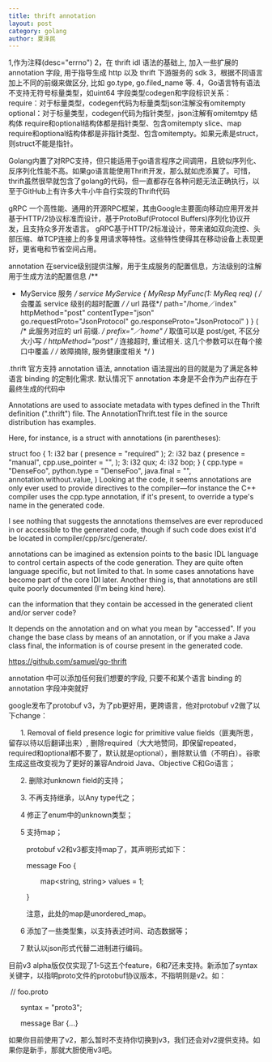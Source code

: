 ```yaml
---
title: thrift annotation
layout: post
category: golang
author: 夏泽民
---
```

1,作为注释(desc="errno")
2，在 thrift idl 语法的基础上, 加入一些扩展的 annotation 字段, 用于指导生成 http 以及 thrift 下游服务的 sdk
3，根据不同语言加上不同的前缀来做区分, 比如 go.type, go.filed_name 等.
4，Go语言特有语法
不支持无符号标量类型，如uint64
字段类型codegen和字段标识关系：
require：对于标量类型，codegen代码为标量类型json注解没有omitempty
optional：对于标量类型，codegen代码为指针类型，json注解有omitemtpy
结构体
require和optional结构体都是指针类型、包含omitempty
slice、map
require和optional结构体都是非指针类型、包含omitempty。如果元素是struct，则struct不能是指针。
<!-- more -->
Golang内置了对RPC支持，但只能适用于go语言程序之间调用，且貌似序列化、反序列化性能不高。如果go语言能使用Thrift开发，那么就如虎添翼了。可惜，thrift虽然很早就包含了golang的代码，但一直都存在各种问题无法正确执行，以至于GitHub上有许多大牛小牛自行实现的Thrift代码

gRPC
一个高性能、通用的开源RPC框架，其由Google主要面向移动应用开发并基于HTTP/2协议标准而设计，基于ProtoBuf(Protocol Buffers)序列化协议开发，且支持众多开发语言。
gRPC基于HTTP/2标准设计，带来诸如双向流控、头部压缩、单TCP连接上的多复用请求等特性。这些特性使得其在移动设备上表现更好，更省电和节省空间占用。


annotation 在service级别提供注解，用于生成服务的配置信息，方法级别的注解用于生成方法的配置信息
/**
 * MyService 服务
 */
service MyService {
    MyResp MyFunc(1: MyReq req) (
            /* 会覆盖 service 级别的超时配置 */
            /* url 路径*/
            path="/home／index"
            httpMethod="post"
            contentType="json"
            go.requestProto="JsonProtocol"
            go.responseProto="JsonProtocol"
        )
} (
    /* 此服务对应的 url 前缀.  */
    prefix="／home"
    /* 取值可以是 post/get, 不区分大小写 */
    httpMethod="post"
    /* 连接超时, 重试相关. 这几个参数可以在每个接口中覆盖 */
    /* 故障摘除, 服务健康度相关 */
)

.thrift 官方支持 annotation 语法, annotation 语法提出的目的就是为了满足各种语言 binding 的定制化需求. 默认情况下 annotation 本身是不会作为产出存在于最终生成的代码中 

Annotations are used to associate metadata with types defined in the Thrift definition (".thrift") file. The AnnotationThrift.test file in the source distribution has examples.

Here, for instance, is a struct with annotations (in parentheses):

struct foo {
  1: i32 bar ( presence = "required" );
  2: i32 baz ( presence = "manual", cpp.use_pointer = "", );
  3: i32 qux;
  4: i32 bop;
} (
  cpp.type = "DenseFoo",
  python.type = "DenseFoo",
  java.final = "",
  annotation.without.value,
)
Looking at the code, it seems annotations are only ever used to provide directives to the compiler—for instance the C++ compiler uses the cpp.type annotation, if it's present, to override a type's name in the generated code.

I see nothing that suggests the annotations themselves are ever reproduced in or accessible to the generated code, though if such code does exist it'd be located in compiler/cpp/src/generate/.

annotations can be imagined as extension points to the basic IDL language to control certain aspects of the code generation. They are quite often language specific, but not limited to that. In some cases annotations have become part of the core IDl later. Another thing is, that annotations are still quite poorly documented (I'm being kind here).

can the information that they contain be accessed in the generated client and/or server code?

It depends on the annotation and on what you mean by "accessed". If you change the base class by means of an annotation, or if you make a Java class final, the information is of course present in the generated code.

https://github.com/samuel/go-thrift

annotation 中可以添加任何我们想要的字段, 只要不和某个语言 binding 的 annotation 字段冲突就好


google发布了protobuf v3，为了pb更好用，更跨语言，他对protobuf v2做了以下change：

      1. Removal of field presence logic for primitive value fields（匪夷所思，留存以待以后翻译出来）, 删除required（大大地赞同，即保留repeated，required和optional都不要了，默认就是optional），删除默认值（不明白）。谷歌生成这些改变视为了更好的兼容Android Java、Objective C和Go语言；

      2. 删除对unknown field的支持；

      3. 不再支持继承，以Any type代之；

      4 修正了enum中的unknown类型；

      5 支持map；

         protobuf v2和v3都支持map了，其声明形式如下： 

         message Foo {

                map<string, string> values = 1;

         }

         注意，此处的map是unordered_map。

      6 添加了一些类型集，以支持表述时间、动态数据等；

      7 默认以json形式代替二进制进行编码。

目前v3 alpha版仅仅实现了1-5这五个feature，6和7还未支持。新添加了syntax关键字，以指明proto文件的protobuf协议版本，不指明则是v2。如：

 // foo.proto

      syntax = "proto3";

      message Bar {...}

如果你目前使用了v2，那么暂时不支持你切换到v3，我们还会对v2提供支持。如果你是新手，那就大胆使用v3吧。

